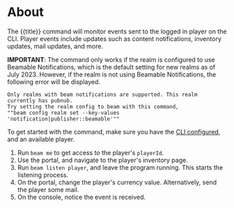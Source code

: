 # About

The {{title}} command will monitor events sent to the logged in
player on the CLI. Player events include updates such as content
notifications, inventory updates, mail updates, and more. 

**IMPORTANT**: The command only works if the realm is configured to use
Beamable Notifications, which is the default setting for new realms 
as of July 2023. However, if the realm is not using Beamable Notifications,
the following error will be displayed.

```
Only realms with beam notifications are supported. This realm currently has pubnub.
Try setting the realm config to beam with this command, 
""beam config realm set --key-values 'notification|publisher::beamable'""
```

To get started with the command, make sure you have the [CLI configured](doc:cli-getting-started),
and an available player. 

1. Run `beam me` to get access to the player's `playerId`. 
2. Use the portal, and navigate to the player's inventory page.
3. Run `beam listen player`, and leave the program running. This starts the listening process.
4. On the portal, change the player's currency value. Alternatively, send the player some mail.
5. On the console, notice the event is received. 